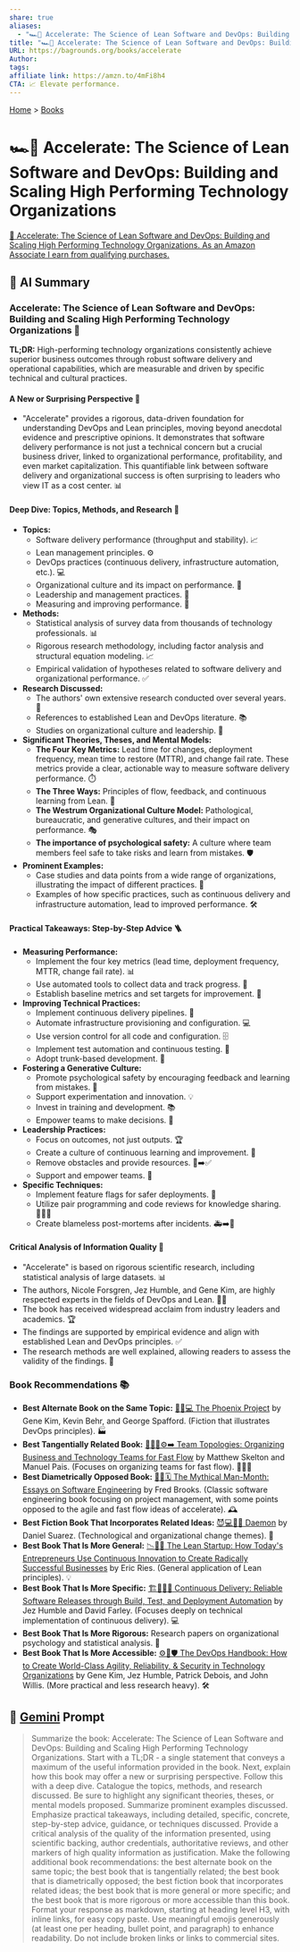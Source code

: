 ```yaml
---
share: true
aliases:
  - "🏎️💾 Accelerate: The Science of Lean Software and DevOps: Building and Scaling High Performing Technology Organizations"
title: "🏎️💾 Accelerate: The Science of Lean Software and DevOps: Building and Scaling High Performing Technology Organizations"
URL: https://bagrounds.org/books/accelerate
Author: 
tags: 
affiliate link: https://amzn.to/4mFi8h4
CTA: 📈 Elevate performance.
---
```

[Home](../index.md) > [Books](./index.md)  
# 🏎️💾 Accelerate: The Science of Lean Software and DevOps: Building and Scaling High Performing Technology Organizations  
[🛒 Accelerate: The Science of Lean Software and DevOps: Building and Scaling High Performing Technology Organizations. As an Amazon Associate I earn from qualifying purchases.](https://amzn.to/4mFi8h4)  
  
## 🤖 AI Summary  
### Accelerate: The Science of Lean Software and DevOps: Building and Scaling High Performing Technology Organizations 🚀  
**TL;DR:** High-performing technology organizations consistently achieve superior business outcomes through robust software delivery and operational capabilities, which are measurable and driven by specific technical and cultural practices.  
  
#### **A New or Surprising Perspective 🤔**  
* "Accelerate" provides a rigorous, data-driven foundation for understanding DevOps and Lean principles, moving beyond anecdotal evidence and prescriptive opinions. It demonstrates that software delivery performance is not just a technical concern but a crucial business driver, linked to organizational performance, profitability, and even market capitalization. This quantifiable link between software delivery and organizational success is often surprising to leaders who view IT as a cost center. 📊  
  
#### **Deep Dive: Topics, Methods, and Research 🔬**  
* **Topics:**  
    * Software delivery performance (throughput and stability). 📈  
    * Lean management principles. ⚙️  
    * DevOps practices (continuous delivery, infrastructure automation, etc.). 💻  
    * Organizational culture and its impact on performance. 🤝  
    * Leadership and management practices. 💼  
    * Measuring and improving performance. 📏  
* **Methods:**  
    * Statistical analysis of survey data from thousands of technology professionals. 📊  
    * Rigorous research methodology, including factor analysis and structural equation modeling. 📈  
    * Empirical validation of hypotheses related to software delivery and organizational performance. ✅  
* **Research Discussed:**  
    * The authors' own extensive research conducted over several years. 📝  
    * References to established Lean and DevOps literature. 📚  
    * Studies on organizational culture and leadership. 👑  
* **Significant Theories, Theses, and Mental Models:**  
    * **The Four Key Metrics:** Lead time for changes, deployment frequency, mean time to restore (MTTR), and change fail rate. These metrics provide a clear, actionable way to measure software delivery performance. ⏱️  
    * **The Three Ways:** Principles of flow, feedback, and continuous learning from Lean. 🔄  
    * **The Westrum Organizational Culture Model:** Pathological, bureaucratic, and generative cultures, and their impact on performance. 🎭  
    * **The importance of psychological safety:** A culture where team members feel safe to take risks and learn from mistakes. 🛡️  
* **Prominent Examples:**  
    * Case studies and data points from a wide range of organizations, illustrating the impact of different practices. 🏢  
    * Examples of how specific practices, such as continuous delivery and infrastructure automation, lead to improved performance. 🛠️  
  
#### **Practical Takeaways: Step-by-Step Advice 🪜**  
* **Measuring Performance:**  
    * Implement the four key metrics (lead time, deployment frequency, MTTR, change fail rate). 📊  
    * Use automated tools to collect data and track progress. 🤖  
    * Establish baseline metrics and set targets for improvement. 🎯  
* **Improving Technical Practices:**  
    * Implement continuous delivery pipelines. 🔄  
    * Automate infrastructure provisioning and configuration. 💻  
    * Use version control for all code and configuration. 🗄️  
    * Implement test automation and continuous testing. 🧪  
    * Adopt trunk-based development. 🌳  
* **Fostering a Generative Culture:**  
    * Promote psychological safety by encouraging feedback and learning from mistakes. 🤝  
    * Support experimentation and innovation. 💡  
    * Invest in training and development. 📚  
    * Empower teams to make decisions. 👑  
* **Leadership Practices:**  
    * Focus on outcomes, not just outputs. 🏆  
    * Create a culture of continuous learning and improvement. 🔄  
    * Remove obstacles and provide resources. 🚧➡️✅  
    * Support and empower teams. 👑  
* **Specific Techniques:**  
    * Implement feature flags for safer deployments. 🚩  
    * Utilize pair programming and code reviews for knowledge sharing. 🧑‍🤝‍🧑  
    * Create blameless post-mortems after incidents. 🚑➡️📝  
  
#### **Critical Analysis of Information Quality 🧐**  
* "Accelerate" is based on rigorous scientific research, including statistical analysis of large datasets. 📊  
* The authors, Nicole Forsgren, Jez Humble, and Gene Kim, are highly respected experts in the fields of DevOps and Lean. 🧑‍🔬  
* The book has received widespread acclaim from industry leaders and academics. 🏆  
* The findings are supported by empirical evidence and align with established Lean and DevOps principles. ✅  
* The research methods are well explained, allowing readers to assess the validity of the findings. 📝  
  
### **Book Recommendations 📚**  
* **Best Alternate Book on the Same Topic:** [🐦‍🔥💻 The Phoenix Project](./the-phoenix-project.md) by Gene Kim, Kevin Behr, and George Spafford. (Fiction that illustrates DevOps principles). 🏭  
* **Best Tangentially Related Book:** [🧑‍🤝‍🧑⚙️➡️ Team Topologies: Organizing Business and Technology Teams for Fast Flow](./team-topologies-organizing-business-and-technology-teams-for-fast-flow.md) by Matthew Skelton and Manuel Pais. (Focuses on organizing teams for fast flow). 🧑‍🤝‍🧑  
* **Best Diametrically Opposed Book:** [🦄👤🗓️ The Mythical Man-Month: Essays on Software Engineering](./the-mythical-man-month.md) by Fred Brooks. (Classic software engineering book focusing on project management, with some points opposed to the agile and fast flow ideas of accelerate). 🕰️  
* **Best Fiction Book That Incorporates Related Ideas:** [😈💻👹🤖 Daemon](./daemon.md) by Daniel Suarez. (Technological and organizational change themes). 🤖  
* **Best Book That Is More General:** [📉🧪🚀 The Lean Startup: How Today's Entrepreneurs Use Continuous Innovation to Create Radically Successful Businesses](./the-lean-startup.md) by Eric Ries. (General application of Lean principles). 💡  
* **Best Book That Is More Specific:** [🏗️🧪🚀✅ Continuous Delivery: Reliable Software Releases through Build, Test, and Deployment Automation](./continuous-delivery.md) by Jez Humble and David Farley. (Focuses deeply on technical implementation of continuous delivery). 💻  
* **Best Book That Is More Rigorous:** Research papers on organizational psychology and statistical analysis. 📝  
* **Best Book That Is More Accessible:** [⚙️🚀🛡️ The DevOps Handbook: How to Create World-Class Agility, Reliability, & Security in Technology Organizations](./the-devops-handbook.md) by Gene Kim, Jez Humble, Patrick Debois, and John Willis. (More practical and less research heavy). 🛠️  
  
## 💬 [Gemini](https://gemini.google.com) Prompt  
> Summarize the book: Accelerate: The Science of Lean Software and DevOps: Building and Scaling High Performing Technology Organizations. Start with a TL;DR - a single statement that conveys a maximum of the useful information provided in the book. Next, explain how this book may offer a new or surprising perspective. Follow this with a deep dive. Catalogue the topics, methods, and research discussed. Be sure to highlight any significant theories, theses, or mental models proposed. Summarize prominent examples discussed. Emphasize practical takeaways, including detailed, specific, concrete, step-by-step advice, guidance, or techniques discussed. Provide a critical analysis of the quality of the information presented, using scientific backing, author credentials, authoritative reviews, and other markers of high quality information as justification. Make the following additional book recommendations: the best alternate book on the same topic; the best book that is tangentially related; the best book that is diametrically opposed; the best fiction book that incorporates related ideas; the best book that is more general or more specific; and the best book that is more rigorous or more accessible than this book. Format your response as markdown, starting at heading level H3, with inline links, for easy copy paste. Use meaningful emojis generously (at least one per heading, bullet point, and paragraph) to enhance readability. Do not include broken links or links to commercial sites.
